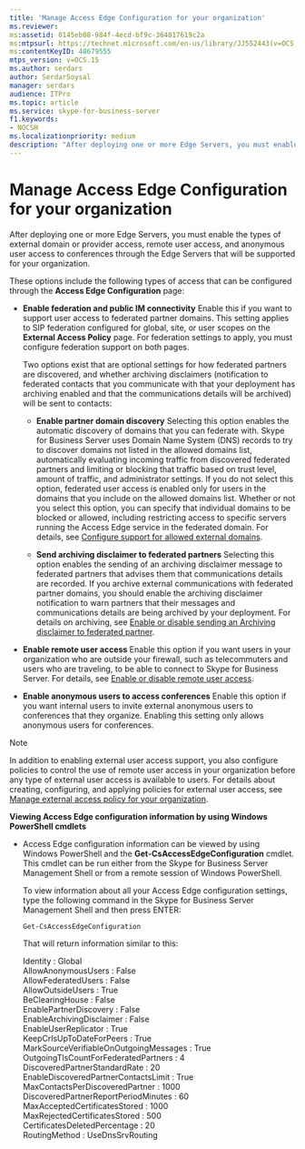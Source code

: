 ```yaml
---
title: 'Manage Access Edge Configuration for your organization'
ms.reviewer: 
ms:assetid: 0145eb08-984f-4ecd-bf9c-364817619c2a
ms:mtpsurl: https://technet.microsoft.com/en-us/library/JJ552443(v=OCS.15)
ms:contentKeyID: 48679555
mtps_version: v=OCS.15
ms.author: serdars
author: SerdarSoysal
manager: serdars
audience: ITPro
ms.topic: article
ms.service: skype-for-business-server
f1.keywords:
- NOCSH
ms.localizationpriority: medium
description: "After deploying one or more Edge Servers, you must enable the types of external domain or provider access, remote user access, and anonymous user access to conferences through the Edge Servers that will be supported for your organization."
---
```


# Manage Access Edge Configuration for your organization

After deploying one or more Edge Servers, you must enable the types of external domain or provider access, remote user access, and anonymous user access to conferences through the Edge Servers that will be supported for your organization.

These options include the following types of access that can be configured through the **Access Edge Configuration** page:

  - **Enable federation and public IM connectivity**   Enable this if you want to support user access to federated partner domains. This setting applies to SIP federation configured for global, site, or user scopes on the **External Access Policy** page. For federation settings to apply, you must configure federation support on both pages.
    
    Two options exist that are optional settings for how federated partners are discovered, and whether archiving disclaimers (notification to federated contacts that you communicate with that your deployment has archiving enabled and that the communications details will be archived) will be sent to contacts:
    
      - **Enable partner domain discovery**   Selecting this option enables the automatic discovery of domains that you can federate with. Skype for Business Server uses Domain Name System (DNS) records to try to discover domains not listed in the allowed domains list, automatically evaluating incoming traffic from discovered federated partners and limiting or blocking that traffic based on trust level, amount of traffic, and administrator settings. If you do not select this option, federated user access is enabled only for users in the domains that you include on the allowed domains list. Whether or not you select this option, you can specify that individual domains to be blocked or allowed, including restricting access to specific servers running the Access Edge service in the federated domain. For details, see [Configure support for allowed external domains](../sip-domains/manage-sip-federated-domains-for-your-organization.md#configure-support-for-allowed-external-domains-in-skype-for-business-server).
    
      - **Send archiving disclaimer to federated partners**   Selecting this option enables the sending of an archiving disclaimer message to federated partners that advises them that communications details are recorded. If you archive external communications with federated partner domains, you should enable the archiving disclaimer notification to warn partners that their messages and communications details are being archived by your deployment. For details on archiving, see [Enable or disable sending an Archiving disclaimer to federated partner](enable-or-disable-sending-an-archiving-disclaimer-to-federated-partners.md).

  - **Enable remote user access**   Enable this option if you want users in your organization who are outside your firewall, such as telecommuters and users who are traveling, to be able to connect to Skype for Business Server. For details, see [Enable or disable remote user access](enable-or-disable-remote-user-access.md).

  - **Enable anonymous users to access conferences**   Enable this option if you want internal users to invite external anonymous users to conferences that they organize. Enabling this setting only allows anonymous users for conferences.

> [!NOTE]  
> In addition to enabling external user access support, you also configure policies to control the use of remote user access in your organization before any type of external user access is available to users. For details about creating, configuring, and applying policies for external user access, see [Manage external access policy for your organization](../external-access-policies/manage-external-access-policy-for-your-organization.md).

**Viewing Access Edge configuration information by using Windows PowerShell cmdlets**

  - Access Edge configuration information can be viewed by using Windows PowerShell and the **Get-CsAccessEdgeConfiguration** cmdlet. This cmdlet can be run either from the Skype for Business Server Management Shell or from a remote session of Windows PowerShell. 
    
    To view information about all your Access Edge configuration settings, type the following command in the Skype for Business Server Management Shell and then press ENTER:
    
     `Get-CsAccessEdgeConfiguration`
    
    That will return information similar to this:
    
    Identity                               : Global<br/>
    AllowAnonymousUsers                    : False<br/>
    AllowFederatedUsers                    : False<br/>
    AllowOutsideUsers                      : True<br/>
    BeClearingHouse                        : False<br/>
    EnablePartnerDiscovery                 : False<br/>
    EnableArchivingDisclaimer              : False<br/>
    EnableUserReplicator                   : True<br/>
    KeepCrlsUpToDateForPeers               : True<br/>
    MarkSourceVerifiableOnOutgoingMessages : True<br/>
    OutgoingTlsCountForFederatedPartners   : 4<br/>
    DiscoveredPartnerStandardRate          : 20<br/>
    EnableDiscoveredPartnerContactsLimit   : True<br/>
    MaxContactsPerDiscoveredPartner        : 1000<br/>
    DiscoveredPartnerReportPeriodMinutes   : 60<br/>
    MaxAcceptedCertificatesStored          : 1000<br/>
    MaxRejectedCertificatesStored          : 500<br/>
    CertificatesDeletedPercentage          : 20<br/>
    RoutingMethod                          : UseDnsSrvRouting<br/>


